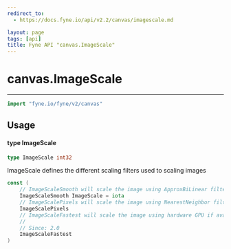 ```yaml
---
redirect_to:
  - https://docs.fyne.io/api/v2.2/canvas/imagescale.md

layout: page
tags: [api]
title: Fyne API "canvas.ImageScale"
---
```



# canvas.ImageScale
---
```go
import "fyne.io/fyne/v2/canvas"
```

## Usage

#### type ImageScale

```go
type ImageScale int32
```

ImageScale defines the different scaling filters used to scaling images

```go
const (
	// ImageScaleSmooth will scale the image using ApproxBiLinear filter (or GL equivalent)
	ImageScaleSmooth ImageScale = iota
	// ImageScalePixels will scale the image using NearestNeighbor filter (or GL equivalent)
	ImageScalePixels
	// ImageScaleFastest will scale the image using hardware GPU if available
	//
	// Since: 2.0
	ImageScaleFastest
)
```
